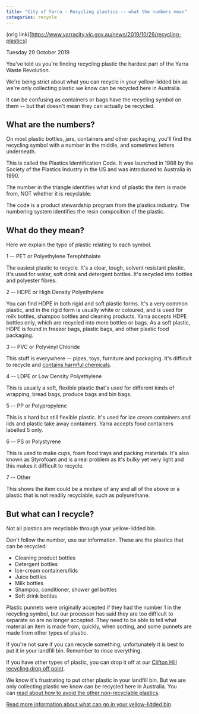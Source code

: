 ```yaml
---
title: "City of Yarra - Recycling plastics -- what the numbers mean"
categories: recycle
---
```


(orig link)[https://www.yarracity.vic.gov.au/news/2019/10/29/recycling-plastics]

Tuesday 29 October 2019

You've told us you're finding recycling plastic the hardest part of the Yarra Waste Revolution.

We're being strict about what you can recycle in your yellow-lidded bin as we're only collecting plastic we know can be recycled here in Australia.

It can be confusing as containers or bags have the recycling symbol on them -- but that doesn't mean they can actually be recycled. 

What are the numbers?
---------------------

On most plastic bottles, jars, containers and other packaging, you'll find the recycling symbol with a number in the middle, and sometimes letters underneath.

This is called the Plastics Identification Code. It was launched in 1988 by the Society of the Plastics Industry in the US and was introduced to Australia in 1990.

The number in the triangle identifies what kind of plastic the item is made from, NOT whether it is recyclable.

The code is a product stewardship program from the plastics industry. The numbering system identifies the resin composition of the plastic. 

What do they mean?
------------------

Here we explain the type of plastic relating to each symbol.

1 -- PET or Polyethylene Terephthalate

The easiest plastic to recycle. It's a clear, tough, solvent resistant plastic. It's used for water, soft drink and detergent bottles. It's recycled into bottles and polyester fibres.

2 -- HDPE or High Density Polyethylene

You can find HDPE in both rigid and soft plastic forms. It's a very common plastic, and in the rigid form is usually white or coloured, and is used for milk bottles, shampoo bottles and cleaning products. Yarra accepts HDPE bottles only, which are recycled into more bottles or bags. As a soft plastic, HDPE is found in freezer bags, plastic bags, and other plastic food packaging.

3 -- PVC or Polyvinyl Chloride

This stuff is everywhere -- pipes, toys, furniture and packaging. It's difficult to recycle and [contains harmful chemicals](https://www.choice.com.au/food-and-drink/food-warnings-and-safety/plastic/articles/plastics-and-food).

4 -- LDPE or Low Density Polyethylene

This is usually a soft, flexible plastic that's used for different kinds of wrapping, bread bags, produce bags and bin bags.

5 -- PP or Polypropylene

This is a hard but still flexible plastic. It's used for ice cream containers and lids and plastic take away containers. Yarra accepts food containers labelled 5 only. 

6 -- PS or Polystyrene

This is used to make cups, foam food trays and packing materials. It's also known as Styrofoam and is a real problem as it's bulky yet very light and this makes it difficult to recycle.

7 -- Other

This shows the item could be a mixture of any and all of the above or a plastic that is not readily recyclable, such as polyurethane.

But what can I recycle?
-----------------------

Not all plastics are recyclable through your yellow-lidded bin.

Don't follow the number, use our information. These are the plastics that can be recycled:

-   Cleaning product bottles
-   Detergent bottles
-   Ice-cream containers/lids
-   Juice bottles
-   Milk bottles
-   Shampoo, conditioner, shower gel bottles
-   Soft drink bottles

Plastic punnets were originally accepted if they had the number 1 in the recycling symbol, but our processor has said they are too difficult to separate so are no longer accepted. They need to be able to tell what material an item is made from, quickly, when sorting, and some punnets are made from other types of plastic.

If you're not sure if you can recycle something, unfortunately it is best to put it in your landfill bin. Remember to rinse everything.

If you have other types of plastic, you can drop it off at our [Clifton Hill recycling drop off point](https://www.yarracity.vic.gov.au/services/recycling-and-rubbish/recycling-drop-off-points).

We know it's frustrating to put other plastic in your landfill bin. But we are only collecting plastic we know can be recycled here in Australia. You can [read about how to avoid the other non-recyclable plastics](https://www.yarracity.vic.gov.au/News/2019/09/20/Revolutionaries-let-us-tackle-plastic-waste).

[Read more information about what can go in your yellow-lidded bin](https://www.yarracity.vic.gov.au/waste-revolution-abbotsford-trial/how-to-recycle-everything-else).